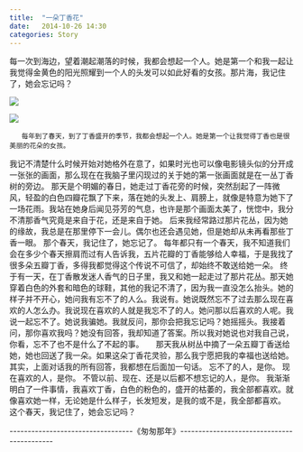 ```yaml
---
title:  "一朵丁香花"
date:   2014-10-26 14:30
categories: Story
---
```


每一次到海边，望着潮起潮落的时候，我都会想起一个人。她是第一个和我一起让我觉得金黄色的阳光照耀到一个人的头发可以如此好看的女孩。那片海，我记住了，她会忘记吗？

<img src="http://img0.ph.126.net/lX_FssxQVkUrCTzDUFQzxQ==/6619106178700398168.png"></img>

![](http://img0.ph.126.net/lX_FssxQVkUrCTzDUFQzxQ==/6619106178700398168.png)
 
 
       每年到了春天，到了丁香盛开的季节，我都会想起一个人。她是第一个让我觉得丁香也是很美丽的花朵的女孩。
我记不清楚什么时候开始对她格外在意了，如果时光也可以像电影镜头似的分开成一张张的画面，那么现在在我脑子里闪现过的关于她的第一张画面就是在一丛丁香树的旁边。
那天是个明媚的春日，她走过丁香花旁的时候，突然刮起了一阵微风，轻盈的白色四瓣花飘了下来，落在她的头发上、肩膀上，就像是特意为她下了一场花雨。我站在她身后闻见芬芳的气息，也许是那个画面太美了，恍惚中，我分不清那香气究竟是来自于花，还是来自于她。
        后来我经常路过那片花丛，因为她的缘故，我总是在那里停下一会儿。偶尔也还会遇见她，但是她却从未再看那些丁香一眼。
        那个春天，我记住了，她忘记了。
        每年都只有一个春天，我不知道我们会在多少个春天擦肩而过有人告诉我，五片花瓣的丁香能够给人幸福，于是我找了很多朵五瓣丁香，多得我都觉得这个传说不可信了，却始终不敢送给她一朵。
终于有一天，在丁香散发迷人香气的日子里，我又和她一起走过了那片花丛。那天她穿着白色的外套和暗色的球鞋，其他的我记不清了，因为我一直没怎么抬头。她的样子并不开心，她问我有忘不了的人么。我说有。她说既然忘不了过去那么现在喜欢的人怎么办。我说现在喜欢的人就是我忘不了的人。她问那以后喜欢的人呢。我说一起忘不了。她说我骗她。我就反问，那你会把我忘记吗？她摇摇头。我接着问，那你喜欢我吗？她没有回答，我却知道了答案。所以我对她说也对我自己说，你看，忘不了也不是什么了不起的事。
　        那天我从树丛中摘了一朵五瓣丁香送给她，她也回送了我一朵。如果这朵丁香花灵验，那么我宁愿把我的幸福也送给她。
其实，上面对话我的所有回答，我都想在后面加一句话。
        忘不了的人，是你。
        现在喜欢的人，是你。
        不管以前、现在、还是以后都不想忘记的人，是你。
        我渐渐明白了一件事情，我喜欢丁香，白色的粉色的，盛开的枯萎的，我全部都喜欢。就像喜欢她一样，无论她是什么样子，长发短发，是我的或不是，我全部都喜欢。
        这个春天，我记住了，她会忘记吗？
 
 
----------------------------------《匆匆那年》-------------------------------------------
